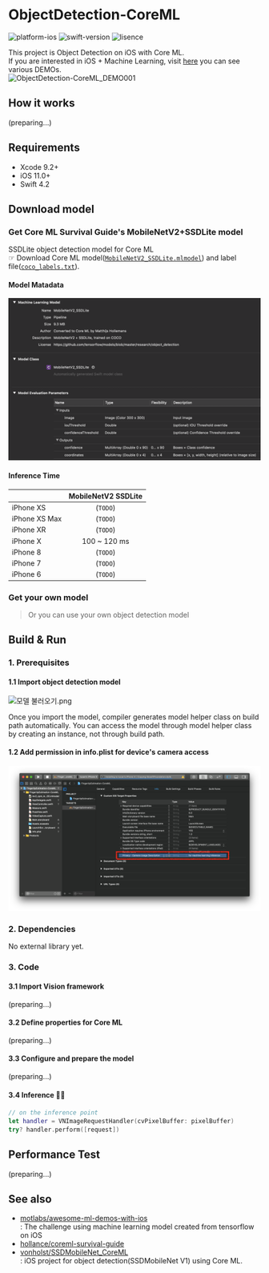 # ObjectDetection-CoreML

![platform-ios](https://img.shields.io/badge/platform-ios-lightgrey.svg)
![swift-version](https://img.shields.io/badge/swift-4.2-red.svg)
![lisence](https://img.shields.io/badge/license-MIT-black.svg)

This project is Object Detection on iOS with Core ML.<br>If you are interested in iOS + Machine Learning, visit [here](https://github.com/motlabs/iOS-Proejcts-with-ML-Models) you can see various DEMOs.<br>![ObjectDetection-CoreML_DEMO001](resource/SSDMobileNetV2-DEMO.gif)

## How it works

(preparing...)

## Requirements

- Xcode 9.2+
- iOS 11.0+
- Swift 4.2

## Download model

### Get Core ML Survival Guide's MobileNetV2+SSDLite model

SSDLite object detection model for Core ML<br>
☞ Download Core ML model([`MobileNetV2_SSDLite.mlmodel`](https://github.com/hollance/coreml-survival-guide/blob/master/MobileNetV2%2BSSDLite/ObjectDetection/ObjectDetection/MobileNetV2_SSDLite.mlmodel)) and label file([`coco_labels.txt`](https://github.com/hollance/coreml-survival-guide/blob/master/MobileNetV2%2BSSDLite/coco_labels.txt)).

#### Model Matadata

![model metadata](resource/model_metadata2.png)

#### Inference Time

|                | MobileNetV2 SSDLite    |
| -------------- | :--------------------: |
| iPhone XS      | (`TODO`)               |
| iPhone XS Max  | (`TODO`)               |
| iPhone XR      | (`TODO`)               |
| iPhone X       | 100 ~ 120 ms           |
| iPhone 8       | (`TODO`)               |
| iPhone 7       | (`TODO`)               |
| iPhone 6       | (`TODO`)               |

### Get your own model

> Or you can use your own object detection model

## Build & Run

### 1. Prerequisites

#### 1.1 Import object detection model

![모델 불러오기.png](https://github.com/tucan9389/MobileNetApp-CoreML/blob/master/resource/%EB%AA%A8%EB%8D%B8%20%EB%B6%88%EB%9F%AC%EC%98%A4%EA%B8%B0.png?raw=true)

Once you import the model, compiler generates model helper class on build path automatically. You can access the model through model helper class by creating an instance, not through build path.

#### 1.2 Add permission in info.plist for device's camera access

![prerequest_001_plist](resource/prerequest_001_plist.png)

### 2. Dependencies

No external library yet.

### 3. Code

#### 3.1 Import Vision framework

(preparing...)

#### 3.2 Define properties for Core ML

(preparing...)

#### 3.3 Configure and prepare the model

(preparing...)

#### 3.4 Inference 🏃‍♂️

```swift
// on the inference point
let handler = VNImageRequestHandler(cvPixelBuffer: pixelBuffer)
try? handler.perform([request])
```

## Performance Test

(preparing...)


## See also

- [motlabs/awesome-ml-demos-with-ios](https://github.com/motlabs/awesome-ml-demos-with-ios)<br>
  : The challenge using machine learning model created from tensorflow on iOS
- [hollance/coreml-survival-guide](https://github.com/hollance/coreml-survival-guide)
- [vonholst/SSDMobileNet_CoreML](https://github.com/vonholst/SSDMobileNet_CoreML)<br>
  : iOS project for object detection(SSDMobileNet V1) using Core ML.
